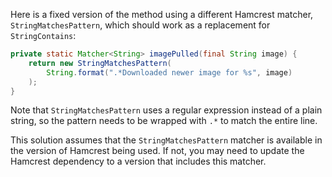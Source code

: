 Here is a fixed version of the method using a different Hamcrest matcher, `StringMatchesPattern`, which should work as a replacement for `StringContains`:

```java
private static Matcher<String> imagePulled(final String image) {
    return new StringMatchesPattern(
        String.format(".*Downloaded newer image for %s", image)
    );
}
```
Note that `StringMatchesPattern` uses a regular expression instead of a plain string, so the pattern needs to be wrapped with `.*` to match the entire line.

This solution assumes that the `StringMatchesPattern` matcher is available in the version of Hamcrest being used. If not, you may need to update the Hamcrest dependency to a version that includes this matcher.